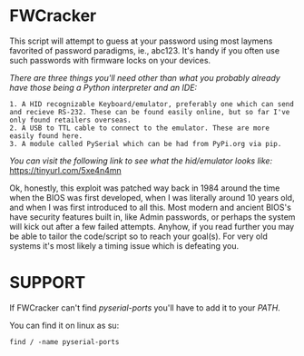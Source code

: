 # FWCracker

This script will attempt to guess at your password using most laymens favorited of password paradigms, ie., abc123. It's handy if you often use such passwords 
with firmware locks on your devices.

*There are three things you'll need other than what you probably already have those being a Python interpreter and an IDE:*

	1. A HID recognizable Keyboard/emulator, preferably one which can send and recieve RS-232. These can be found easily online, but so far I've only found retailers overseas.
	2. A USB to TTL cable to connect to the emulator. These are more easily found here.
 	3. A module called PySerial which can be had from PyPi.org via pip.
	
*You can visit the following link to see what the hid/emulator looks like:* https://tinyurl.com/5xe4n4mn

Ok, honestly, this exploit was patched way back in 1984 around the time when the BIOS was first developed, when I was literally around 10 years old, and when I was first introduced to all this.
Most modern and ancient BIOS's have security features built in, like Admin passwords, or perhaps the system will kick out after a few failed attempts.
Anyhow, if you read further you may be able to tailor the code/script so to reach your goal(s). For very old systems it's most likely a timing issue which is defeating you.

# SUPPORT

If FWCracker can't find *pyserial-ports* you'll have to add it to your *PATH*.

You can find it on linux as su:

	find / -name pyserial-ports
 
